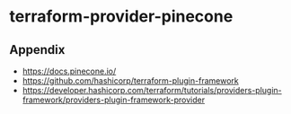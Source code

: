 # terraform-provider-pinecone

## Appendix

- https://docs.pinecone.io/
- https://github.com/hashicorp/terraform-plugin-framework
- https://developer.hashicorp.com/terraform/tutorials/providers-plugin-framework/providers-plugin-framework-provider
